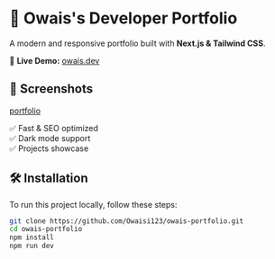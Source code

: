 # 🚀 Owais's Developer Portfolio  

A modern and responsive portfolio built with **Next.js & Tailwind CSS**.  

🔗 **Live Demo:** [owais.dev](https://portfolio-188.vercel.app/)  

## 📸 Screenshots  
[portfolio](https://github.com/user-attachments/assets/91696958-52a2-448c-9785-ed33d2a68119)

✅ Fast & SEO optimized  
✅ Dark mode support  
✅ Projects showcase  

## 🛠️ Installation  
To run this project locally, follow these steps:  

```bash
git clone https://github.com/Owaisi123/owais-portfolio.git
cd owais-portfolio
npm install
npm run dev
